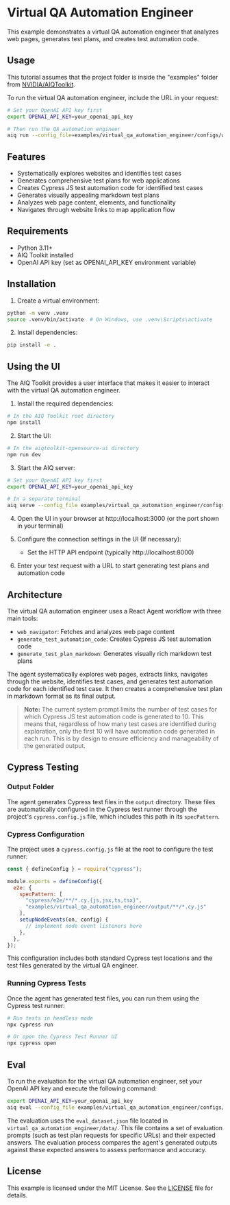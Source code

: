# Virtual QA Automation Engineer

This example demonstrates a virtual QA automation engineer that analyzes web pages, generates test plans, and creates test automation code.

## Usage

This tutorial assumes that the project folder is inside the "examples" folder from [NVIDIA/AIQToolkit](https://github.com/NVIDIA/AIQToolkit).

To run the virtual QA automation engineer, include the URL in your request:

```bash
# Set your OpenAI API key first
export OPENAI_API_KEY=your_openai_api_key

# Then run the QA automation engineer
aiq run --config_file=examples/virtual_qa_automation_engineer/configs/workflow.yaml --input "Generate a test plan for https://rodcar.github.io/girl-factor/"
```

## Features

- Systematically explores websites and identifies test cases
- Generates comprehensive test plans for web applications
- Creates Cypress JS test automation code for identified test cases
- Generates visually appealing markdown test plans
- Analyzes web page content, elements, and functionality
- Navigates through website links to map application flow

## Requirements

- Python 3.11+
- AIQ Toolkit installed
- OpenAI API key (set as OPENAI_API_KEY environment variable)

## Installation

1. Create a virtual environment:
```bash
python -m venv .venv
source .venv/bin/activate  # On Windows, use .venv\Scripts\activate
```

2. Install dependencies:
```bash
pip install -e .
```

## Using the UI

The AIQ Toolkit provides a user interface that makes it easier to interact with the virtual QA automation engineer.

1. Install the required dependencies:
```bash
# In the AIQ Toolkit root directory
npm install
```

2. Start the UI:
```bash
# In the aiqtoolkit-opensource-ui directory
npm run dev
```
   
3. Start the AIQ server:
```bash
# Set your OpenAI API key first
export OPENAI_API_KEY=your_openai_api_key

# In a separate terminal
aiq serve --config_file examples/virtual_qa_automation_engineer/configs/workflow.yaml
```

4. Open the UI in your browser at http://localhost:3000 (or the port shown in your terminal)

5. Configure the connection settings in the UI (If necessary):
   - Set the HTTP API endpoint (typically http://localhost:8000)

6. Enter your test request with a URL to start generating test plans and automation code

## Architecture

The virtual QA automation engineer uses a React Agent workflow with three main tools:
- `web_navigator`: Fetches and analyzes web page content
- `generate_test_automation_code`: Creates Cypress JS test automation code
- `generate_test_plan_markdown`: Generates visually rich markdown test plans

The agent systematically explores web pages, extracts links, navigates through the website, identifies test cases, and generates test automation code for each identified test case. It then creates a comprehensive test plan in markdown format as its final output.

> **Note:** The current system prompt limits the number of test cases for which Cypress JS test automation code is generated to 10. This means that, regardless of how many test cases are identified during exploration, only the first 10 will have automation code generated in each run. This is by design to ensure efficiency and manageability of the generated output.

## Cypress Testing

### Output Folder

The agent generates Cypress test files in the `output` directory. These files are automatically configured in the Cypress test runner through the project's `cypress.config.js` file, which includes this path in its `specPattern`.

### Cypress Configuration

The project uses a `cypress.config.js` file at the root to configure the test runner:

```javascript
const { defineConfig } = require("cypress");

module.exports = defineConfig({
  e2e: {
    specPattern: [
      "cypress/e2e/**/*.cy.{js,jsx,ts,tsx}",
      "examples/virtual_qa_automation_engineer/output/**/*.cy.js"
    ],
    setupNodeEvents(on, config) {
      // implement node event listeners here
    },
  },
});
```

This configuration includes both standard Cypress test locations and the test files generated by the virtual QA engineer.

### Running Cypress Tests

Once the agent has generated test files, you can run them using the Cypress test runner:

```bash
# Run tests in headless mode
npx cypress run

# Or open the Cypress Test Runner UI
npx cypress open
```

## Eval

To run the evaluation for the virtual QA automation engineer, set your OpenAI API key and execute the following command:

```bash
export OPENAI_API_KEY=your_openai_api_key
aiq eval --config_file examples/virtual_qa_automation_engineer/configs/eval_config.yml
```

The evaluation uses the `eval_dataset.json` file located in `virtual_qa_automation_engineer/data/`. This file contains a set of evaluation prompts (such as test plan requests for specific URLs) and their expected answers. The evaluation process compares the agent's generated outputs against these expected answers to assess performance and accuracy.

## License

This example is licensed under the MIT License. See the [LICENSE](./LICENSE) file for details.
